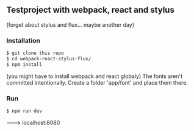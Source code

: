 ## Testproject with webpack, react and stylus
(forget about stylus and flux... maybe another day)

### Installation
```bash
$ git clone this repo
$ cd webpack-react-stylus-flux/
$ npm install
```
(you might have to install webpack and react globaly)
The fonts aren't committed intentionally. Create a folder 'app/font' and place them there.

### Run
```bash
$ npm run dev
```
---> localhost:8080

